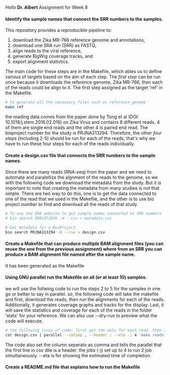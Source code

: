 *Hello* **Dr. Albert**
Assignment for Week 8

#### Identify the sample names that connect the SRR numbers to the samples.
This repository provides a reproducible pipeline to:
1) download the Zika MR-766 reference genome and annotations,
2) download one SRA run (SRR) as FASTQ,
3) align reads to the viral reference,
4) generate BigWig coverage tracks, and
5) export alignment statistics.

The main code for these steps are in the Makefile, which ables us to define various of targets based on the aim of each step. 
The *first step* can be run once because it downloads the reference genome, Zika MR-766, then each of the reads could be align to it. The first step assigned as the target 'ref' in the Makefile. 
```bash
# to generate all the necessary files such as reference genome
make ref
```
the reading data comes from the paper done by Tong et al (DOI: 10.1016/j.stem.2016.02.016) on Zika Virus and contains 8 different reads. 4 of them are single end reads and the other 4 is paired end read. The bioproject number for the study is PRJNA313294. Therefore, the other *four steps* (including 2-5) should be run for each of the reads, that's why we have to run these four steps for each of the reads individually. 

#### Create a design.csv file that connects the SRR numbers to the sample names.
Since there are many reads (RNA-seq) from the paper and we need to automate and paralellize the algnment of the reads to the genome, so we with the following code we download the metadata from the study. But it is important to note that creating the metadata from many studies is not that simple. There are two way to do this, one is to get the data connected to one of the read that we used in the Makefile, and the other is to use bio project number to find and download all the reads of that study. 
```bash
# To use the SRA website to get sample names connected to SRR numbers
# bio search SRR1972976 -H --csv > metadata.csv

# Get metadata for a BioProject
bio search PRJNA313294 -H --csv > design.csv
```

#### Create a Makefile that can produce multiple BAM alignment files (you can reuse the one from the previous assignment) where from an SRR you can produce a BAM alignment file named after the sample name.
It has been generated as the Makefile

#### Using GNU parallel run the Makefile on all (or at least 10) samples.
we will use the follwing code to run the steps 2 to 5 for the samples in one go or better to say in parallel. so, the following code will take the makefile and first, download the reads, then run the alignments for each of the reads. Additionally, it generates coverage graphs and tracks for the display. Last, it will save the statistics and coverage for each of the reads in the folder 'stats' for your reference. We can also use --dry-run to preview what the code will execute.
```bash
# the following lines of code, first get the data for each read, then align each of them to the ref genome, and finally make wiggle and stat for each of the reading
cat design.csv | parallel --colsep , --header : --eta -j 4 'make reads SRR={run_accession}'
```
The code also set the column seperato as comma and tells the parallel that the first line in csv dile is a header. the jobs (-j) set up to 4 to run 2 job simultaneously. --eta is for showing the estimated time of completion.

#### Create a README.md file that explains how to run the Makefile
